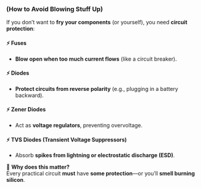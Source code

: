 ### **(How to Avoid Blowing Stuff Up)**

If you don’t want to **fry your components** (or yourself), you need **circuit protection**:

#### **⚡ Fuses**

- **Blow open when too much current flows** (like a circuit breaker).

#### **⚡ Diodes**

- **Protect circuits from reverse polarity** (e.g., plugging in a battery backward).

#### **⚡ Zener Diodes**

- Act as **voltage regulators**, preventing overvoltage.

#### **⚡ TVS Diodes (Transient Voltage Suppressors)**

- Absorb **spikes from lightning or electrostatic discharge (ESD)**.

🔹 **Why does this matter?**  
Every practical circuit **must** have **some protection**—or you’ll **smell burning silicon**.